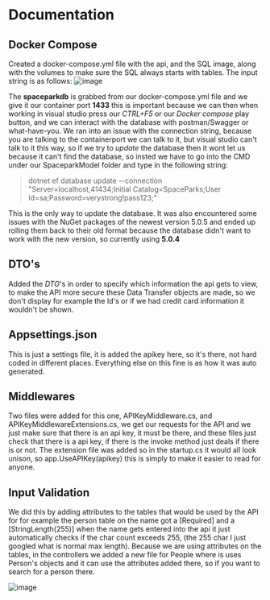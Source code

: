 # Documentation

## Docker Compose
Created a docker-compose.yml file with the api, and the SQL image, along with the volumes to make sure the SQL always starts with tables.
The input string is as follows: 
![image](https://user-images.githubusercontent.com/70092696/117325092-b3343980-ae90-11eb-9f54-366f18b94601.png)

The **spaceparkdb** is grabbed from our docker-compose.yml file and we give it our container port **1433** this is important because we can then when working in visual studio press our *CTRL+F5* or our *Docker compose* play button, and we can interact with the database with postman/Swagger or what-have-you. We ran into an issue with the connection string, because you are talking to the containerport we can talk to it, but visual studio can't talk to it this way, so if we try to *update* the database then it wont let us because it can't find the database, so insted we have to go into the CMD under our SpaceparkModel folder and type in the following string: 
>dotnet ef database update --connection "Server=localhost,41434;Initial Catalog=SpaceParks;User Id=sa;Password=verystrong!pass123;"

This is the only way to update the database. It was also encountered some issues with the NuGet packages of the newest version 5.0.5 and ended up rolling them back to their old format because the database didn't want  to work with the new version, so currently using **5.0.4** 

## DTO's
Added the *DTO*'s in order to specify which information the api gets to view, to make the API more secure these Data Transfer objects are made, so we don't display for example the Id's or if we had credit card information it wouldn't be shown.

## Appsettings.json
This is just a settings file, it is added the apikey here, so it's there, not hard coded in different places. Everything else on this fine is as how it was auto generated.

## Middlewares
Two files were added for this one, APIKeyMiddleware.cs, and APIKeyMiddlewareExtensions.cs, we get our requests for the API and we just make sure that there is an api key, it must be there, and these files just check that there is a api key, if there is the invoke method just deals if there is or not. 
The extension file was added so in the startup.cs it would all look unison, so  app.UseAPIKey(apikey) this is simply to make it easier to read for anyone.

## Input Validation
We did this by adding attributes to the tables that would be used by the API for for example the person table on the name got a [Required] and a [StringLength(255)] when the name gets entered into the api it just automatically checks if the char count exceeds 255, (the 255 char I just googled what is normal max length). Because we are using attributes on the tables, in the controllers we added a new file for People where is uses Person's objects and it can use the attributes added there, so if you want to search for a person there.

![image](https://user-images.githubusercontent.com/70092696/117413180-f1c00780-af15-11eb-8f3c-026db46b2821.png)

